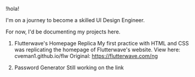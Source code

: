 !hola!

I'm on a journey to become a skilled UI Design Engineer.

For now, I'd be documenting my projects here.

1. Flutterwave's Homepage Replica
   My first practice with HTML and CSS was replicating the homepage of Flutterwave's website.
   View here: cveman1.github.io/flw
   Original: https://flutterwave.com/ng

2. Password Generator
   Still working on the link
